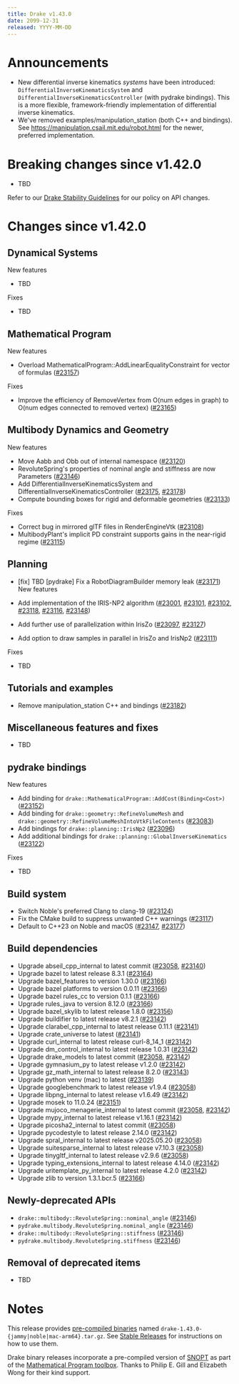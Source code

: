 ```yaml
---
title: Drake v1.43.0
date: 2099-12-31
released: YYYY-MM-DD
---
```


# Announcements

* New differential inverse kinematics *systems* have been introduced: `DifferentialInverseKinematicsSystem` and `DifferentialInverseKinematicsController` (with pydrake bindings). This is a more flexible, framework-friendly implementation of differential inverse kinematics.
* We've removed examples/manipulation_station (both C++ and bindings). See https://manipulation.csail.mit.edu/robot.html for the newer, preferred implementation.

# Breaking changes since v1.42.0

* TBD

Refer to our [Drake Stability Guidelines](/stable.html) for our policy
on API changes.

# Changes since v1.42.0

## Dynamical Systems

<!-- <relnotes for systems go here> -->


New features

* TBD

Fixes

* TBD

## Mathematical Program

<!-- <relnotes for solvers go here> -->

New features

* Overload MathematicalProgram::AddLinearEqualityConstraint for vector of formulas ([#23157][_#23157])

Fixes

* Improve the efficiency of RemoveVertex from O(num edges in graph) to O(num edges connected to removed vertex) ([#23165][_#23165])

## Multibody Dynamics and Geometry

<!-- <relnotes for geometry,multibody go here> -->

New features

* Move Aabb and Obb out of internal namespace ([#23120][_#23120])
* RevoluteSpring's properties of nominal angle and stiffness are now Parameters ([#23146][_#23146])
* Add DifferentialInverseKinematicsSystem and DifferentialInverseKinematicsController ([#23175][_#23175], [#23178][_#23178])
* Compute bounding boxes for rigid and deformable geometries ([#23133][_#23133])

Fixes

* Correct bug in mirrored glTF files in RenderEngineVtk ([#23108][_#23108])
* MultibodyPlant's implicit PD constraint supports gains in the near-rigid regime ([#23115][_#23115])

## Planning

<!-- <relnotes for planning go here> -->

* [fix] TBD [pydrake] Fix a RobotDiagramBuilder memory leak ([#23171][_#23171])
New features

* Add implementation of the IRIS-NP2 algorithm ([#23001][_#23001], [#23101][_#23101], [#23102][_#23102], [#23118][_#23118], [#23116][_#23116], [#23148][_#23148])
* Add further use of parallelization within IrisZo ([#23097][_#23097], [#23127][_#23127])
* Add option to draw samples in parallel in IrisZo and IrisNp2 ([#23111][_#23111])

Fixes

* TBD

## Tutorials and examples

<!-- <relnotes for examples,tutorials go here> -->

* Remove manipulation_station C++ and bindings ([#23182][_#23182])


## Miscellaneous features and fixes

<!-- <relnotes for common,math,lcm,lcmtypes,manipulation,perception,visualization go here> -->

* TBD

## pydrake bindings

<!-- <relnotes for bindings go here> -->

New features

* Add binding for `drake::MathematicalProgram::AddCost(Binding<Cost>)` ([#23152][_#23152])
* Add binding for `drake::geometry::RefineVolumeMesh` and `drake::geometry::RefineVolumeMeshIntoVtkFileContents` ([#23083][_#23083])
* Add bindings for `drake::planning::IrisNp2` ([#23096][_#23096])
* Add additional bindings for `drake::planning::GlobalInverseKinematics` ([#23122][_#23122])

Fixes

* TBD

## Build system

<!-- <relnotes for cmake,doc,setup,third_party,tools go here> -->

* Switch Noble's preferred Clang to clang-19 ([#23124][_#23124])
* Fix the CMake build to suppress unwanted C++ warnings ([#23117][_#23117])
* Default to C++23 on Noble and macOS ([#23147][_#23147], [#23177][_#23177])

## Build dependencies

<!-- <relnotes for workspace go here> -->

* Upgrade abseil_cpp_internal to latest commit ([#23058][_#23058], [#23140][_#23140])
* Upgrade bazel to latest release 8.3.1 ([#23164][_#23164])
* Upgrade bazel_features to version 1.30.0 ([#23166][_#23166])
* Upgrade bazel platforms to version 0.0.11 ([#23166][_#23166])
* Upgrade bazel rules_cc to version 0.1.1 ([#23166][_#23166])
* Upgrade rules_java to version 8.12.0 ([#23166][_#23166])
* Upgrade bazel_skylib to latest release 1.8.0 ([#23156][_#23156])
* Upgrade buildifier to latest release v8.2.1 ([#23142][_#23142])
* Upgrade clarabel_cpp_internal to latest release 0.11.1 ([#23141][_#23141])
* Upgrade crate_universe to latest ([#23141][_#23141])
* Upgrade curl_internal to latest release curl-8_14_1 ([#23142][_#23142])
* Upgrade dm_control_internal to latest release 1.0.31 ([#23142][_#23142])
* Upgrade drake_models to latest commit ([#23058][_#23058], [#23142][_#23142])
* Upgrade gymnasium_py to latest release v1.2.0 ([#23142][_#23142])
* Upgrade gz_math_internal to latest release 8.2.0 ([#23143][_#23143])
* Upgrade python venv (mac) to latest ([#23139][_#23139])
* Upgrade googlebenchmark to latest release v1.9.4 ([#23058][_#23058])
* Upgrade libpng_internal to latest release v1.6.49 ([#23142][_#23142])
* Upgrade mosek to 11.0.24 ([#23151][_#23151])
* Upgrade mujoco_menagerie_internal to latest commit ([#23058][_#23058], [#23142][_#23142])
* Upgrade mypy_internal to latest release v1.16.1 ([#23142][_#23142])
* Upgrade picosha2_internal to latest commit ([#23058][_#23058])
* Upgrade pycodestyle to latest release 2.14.0 ([#23142][_#23142])
* Upgrade spral_internal to latest release v2025.05.20 ([#23058][_#23058])
* Upgrade suitesparse_internal to latest release v7.10.3 ([#23058][_#23058])
* Upgrade tinygltf_internal to latest release v2.9.6 ([#23058][_#23058])
* Upgrade typing_extensions_internal to latest release 4.14.0 ([#23142][_#23142])
* Upgrade uritemplate_py_internal to latest release 4.2.0 ([#23142][_#23142])
* Upgrade zlib to version 1.3.1.bcr.5 ([#23166][_#23166])

## Newly-deprecated APIs

* `drake::multibody::RevoluteSpring::nominal_angle` ([#23146][_#23146])
* `pydrake.multibody.RevoluteSpring.nominal_angle` ([#23146][_#23146])
* `drake::multibody::RevoluteSpring::stiffness` ([#23146][_#23146])
* `pydrake.multibody.RevoluteSpring.stiffness` ([#23146][_#23146])

## Removal of deprecated items

* TBD

# Notes


This release provides [pre-compiled binaries](https://github.com/RobotLocomotion/drake/releases/tag/v1.43.0) named
``drake-1.43.0-{jammy|noble|mac-arm64}.tar.gz``. See [Stable Releases](/from_binary.html#stable-releases) for instructions on how to use them.

Drake binary releases incorporate a pre-compiled version of [SNOPT](https://ccom.ucsd.edu/~optimizers/solvers/snopt/) as part of the
[Mathematical Program toolbox](https://drake.mit.edu/doxygen_cxx/group__solvers.html). Thanks to
Philip E. Gill and Elizabeth Wong for their kind support.

<!-- <begin issue links> -->
[_#23001]: https://github.com/RobotLocomotion/drake/pull/23001
[_#23058]: https://github.com/RobotLocomotion/drake/pull/23058
[_#23083]: https://github.com/RobotLocomotion/drake/pull/23083
[_#23096]: https://github.com/RobotLocomotion/drake/pull/23096
[_#23097]: https://github.com/RobotLocomotion/drake/pull/23097
[_#23101]: https://github.com/RobotLocomotion/drake/pull/23101
[_#23102]: https://github.com/RobotLocomotion/drake/pull/23102
[_#23108]: https://github.com/RobotLocomotion/drake/pull/23108
[_#23111]: https://github.com/RobotLocomotion/drake/pull/23111
[_#23115]: https://github.com/RobotLocomotion/drake/pull/23115
[_#23116]: https://github.com/RobotLocomotion/drake/pull/23116
[_#23117]: https://github.com/RobotLocomotion/drake/pull/23117
[_#23118]: https://github.com/RobotLocomotion/drake/pull/23118
[_#23120]: https://github.com/RobotLocomotion/drake/pull/23120
[_#23122]: https://github.com/RobotLocomotion/drake/pull/23122
[_#23124]: https://github.com/RobotLocomotion/drake/pull/23124
[_#23127]: https://github.com/RobotLocomotion/drake/pull/23127
[_#23133]: https://github.com/RobotLocomotion/drake/pull/23133
[_#23139]: https://github.com/RobotLocomotion/drake/pull/23139
[_#23140]: https://github.com/RobotLocomotion/drake/pull/23140
[_#23141]: https://github.com/RobotLocomotion/drake/pull/23141
[_#23142]: https://github.com/RobotLocomotion/drake/pull/23142
[_#23143]: https://github.com/RobotLocomotion/drake/pull/23143
[_#23146]: https://github.com/RobotLocomotion/drake/pull/23146
[_#23147]: https://github.com/RobotLocomotion/drake/pull/23147
[_#23148]: https://github.com/RobotLocomotion/drake/pull/23148
[_#23151]: https://github.com/RobotLocomotion/drake/pull/23151
[_#23152]: https://github.com/RobotLocomotion/drake/pull/23152
[_#23156]: https://github.com/RobotLocomotion/drake/pull/23156
[_#23157]: https://github.com/RobotLocomotion/drake/pull/23157
[_#23164]: https://github.com/RobotLocomotion/drake/pull/23164
[_#23165]: https://github.com/RobotLocomotion/drake/pull/23165
[_#23166]: https://github.com/RobotLocomotion/drake/pull/23166
[_#23171]: https://github.com/RobotLocomotion/drake/pull/23171
[_#23175]: https://github.com/RobotLocomotion/drake/pull/23175
[_#23177]: https://github.com/RobotLocomotion/drake/pull/23177
[_#23178]: https://github.com/RobotLocomotion/drake/pull/23178
[_#23182]: https://github.com/RobotLocomotion/drake/pull/23182
<!-- <end issue links> -->

<!--
  Current oldest_commit fb76c9f44d3ac5d5e530e0c010f462fe40d94c4d (exclusive).
  Current newest_commit 2a041e59c6bf946cbf5516bb891bbbd7add8c853 (inclusive).
-->
